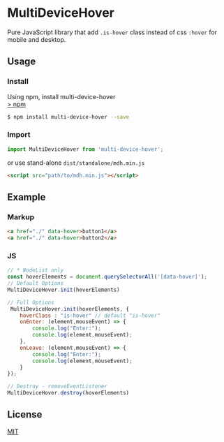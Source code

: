 # MultiDeviceHover

Pure JavaScript library that add  `.is-hover` class instead of css `:hover` for mobile and desktop.

## Usage

### Install

Using npm, install multi-device-hover  
[> npm](https://www.npmjs.com/package/multi-device-hover)

```bash
$ npm install multi-device-hover --save
```

### Import

```javascript
import MultiDeviceHover from 'multi-device-hover';
```

or use stand-alone `dist/standalone/mdh.min.js`

```html
<script src="path/to/mdh.min.js"></script>
```
## Example
### Markup

```html
<a href="./" data-hover>button1</a> 
<a href="./" data-hover>button2</a>
```

### JS

```javascript
// * NodeList only
const hoverElements = document.querySelectorAll('[data-hover]');
// Default Options
MultiDeviceHover.init(hoverElements)

// Full Options
 MultiDeviceHover.init(hoverElements, {
    hoverClass : "is-hover" // default "is-hover"
    onEnter: (element,mouseEvent) => {
        console.log("Enter:");
        console.log(element,mouseEvent);
    },
    onLeave: (element,mouseEvent) => {
        console.log("Enter:");
        console.log(element,mouseEvent);
    }
});

// Destroy - removeEventListener 
MultiDeviceHover.destroy(hoverElements)

```


## License

[MIT](https://opensource.org/licenses/MIT)
